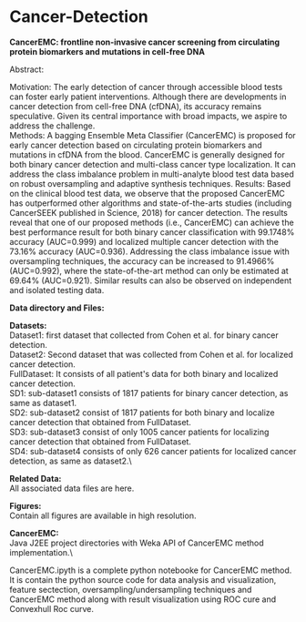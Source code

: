 # Cancer-Detection
**CancerEMC: frontline non-invasive cancer screening from circulating protein biomarkers and mutations in cell-free DNA**

Abstract:

Motivation: The early detection of cancer through accessible blood tests can foster early patient interventions. Although there are developments in cancer detection from cell-free DNA (cfDNA), its accuracy remains speculative. Given its central importance with broad impacts, we aspire to address the challenge.  
Methods: A bagging Ensemble Meta Classifier (CancerEMC) is proposed for early cancer detection based on circulating protein biomarkers and mutations in cfDNA from the blood. CancerEMC is generally designed for both binary cancer detection and multi-class cancer type localization. It can address the class imbalance problem in multi-analyte blood test data based on robust oversampling and adaptive synthesis techniques.
Results: Based on the clinical blood test data, we observe that the proposed CancerEMC has outperformed other algorithms and state-of-the-arts studies (including CancerSEEK published in Science, 2018) for cancer detection. The results reveal that one of our proposed methods (i.e., CancerEMC) can achieve the best performance result for both binary cancer classification with 99.1748% accuracy (AUC=0.999) and localized multiple cancer detection with the 73.16% accuracy (AUC=0.936). Addressing the class imbalance issue with oversampling techniques, the accuracy can be increased to 91.4966% (AUC=0.992), where the state-of-the-art method can only be estimated at 69.64% (AUC=0.921). Similar results can also be observed on independent and isolated testing data.

**Data directory and Files:**

**Datasets:**\
Dataset1: first dataset that collected from Cohen et al. for binary cancer detection.\
Dataset2: Second dataset that was collected from Cohen et al. for localized cancer detection. \
FullDataset: It consists of all patient's data for both binary and localized cancer detection.\
SD1: sub-dataset1 consists of 1817 patients for binary cancer detection, as same as dataset1.\
SD2: sub-dataset2 consist of 1817 patients for both binary and localize cancer detection that obtained from FullDataset.\
SD3: sub-dataset3 consist of only 1005 cancer patients for localizing cancer detection that obtained from FullDataset.\
SD4: sub-dataset4 consists of only 626 cancer patients for localized cancer detection, as same as dataset2.\

**Related Data:**\
All associated data files are here.

**Figures:**\
Contain all figures are available in high resolution.

**CancerEMC:**\
Java J2EE project directories with Weka API of CancerEMC method implementation.\


CancerEMC.ipyth is a complete python notebooke for CancerEMC method. It is contain the python source code for data analysis and visualization, feature sectection, oversampling/undersampling techniques and CancerEMC method along with result visualization using ROC cure and Convexhull Roc curve.





